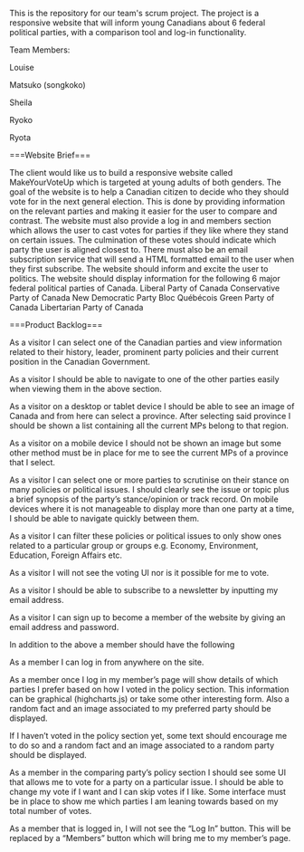 This is the repository for our team's scrum project.
The project is a responsive website that will inform young Canadians about 6 federal political parties, with a comparison tool and log-in functionality.

Team Members:

Louise

Matsuko (songkoko)

Sheila

Ryoko

Ryota

===Website Brief===

The client would like us to build a responsive website called MakeYourVoteUp which is targeted at young adults of both genders. The goal of the website is to help a Canadian citizen to decide who they should vote for in the next general election. This is done by providing information on the relevant parties and making it easier for the user to compare and contrast. The website must also provide a log in and members section which allows the user to cast votes for parties if they like where they stand on certain issues. The culmination of these votes should indicate which party the user is aligned closest to. There must also be an email subscription service that will send a HTML formatted email to the user when they first subscribe. The website should inform and excite the user to politics.
The website should display information for the following 6 major federal political parties of Canada.
Liberal Party of Canada
Conservative Party of Canada
New Democratic Party
Bloc Québécois
Green Party of Canada
Libertarian Party of Canada

===Product Backlog===

As a visitor I can select one of the Canadian parties and view information related to their history, leader, prominent party policies and their current position in the Canadian Government.

As a visitor I should be able to navigate to one of the other parties easily when viewing them in the above section.

As a visitor on a desktop or tablet device I should be able to see an image of Canada and from here can select a province. After selecting said province I should be shown a list containing all the current MPs belong to that region.

As a visitor on a mobile device I should not be shown an image but some other method must be in place for me to see the current MPs of a province that I select.

As a visitor I can select one or more parties to scrutinise on their stance on many policies or political issues. I should clearly see the issue or topic plus a brief synopsis of the party’s stance/opinion or track record. On mobile devices where it is not manageable to display more than one party at a time, I should be able to navigate quickly between them. 

As a visitor I can filter these policies or political issues to only show ones related to a particular group or groups e.g. Economy, Environment, Education, Foreign Affairs etc.

As a visitor I will not see the voting UI nor is it possible for me to vote.

As a visitor I should be able to subscribe to a newsletter by inputting my email address.

As a visitor I can sign up to become a member of the website by giving an email address and password.

In addition to the above a member should have the following

As a member I can log in from anywhere on the site. 

As a member once I log in my member’s page will show details of which parties I prefer based on how I voted in the policy section. This information can be graphical (highcharts.js) or take some other interesting form. Also a random fact and an image associated to my preferred party should be displayed.

If I haven’t voted in the policy section yet, some text should encourage me to do so and a random fact and an image associated to a random party should be displayed.

As a member in the comparing party’s policy section I should see some UI that allows me to vote for a party on a particular issue. I should be able to change my vote if I want and I can skip votes if I like. Some interface must be in place to show me which parties I am leaning towards based on my total number of votes.

As a member that is logged in, I will not see the “Log In” button. This will be replaced by a “Members” button which will bring me to my member’s page.
